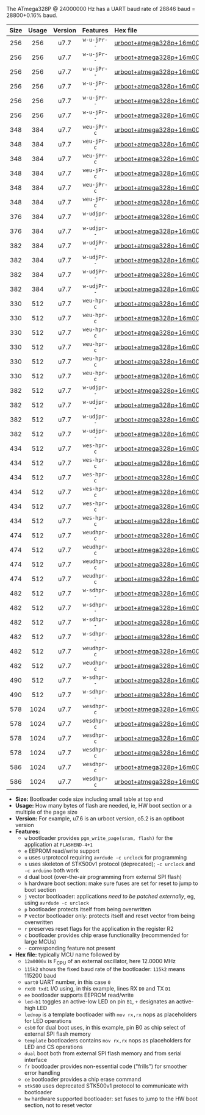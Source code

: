 The ATmega328P @ 24000000 Hz has a UART baud rate of 28846 baud = 28800+0.16% baud.

|Size|Usage|Version|Features|Hex file|
|:-:|:-:|:-:|:-:|:--|
|256|256|u7.7|`w-u-jPr--`|[urboot+atmega328p+16m0000x+++19k2_uart0_rxd0_txd1_led+b1_fr.hex](https://raw.githubusercontent.com/stefanrueger/urboot.hex/main/mcus/atmega328p/external_oscillator/fcpu+16m0000_Hz/br+++19k2_bps/urboot+atmega328p+16m0000x+++19k2_uart0_rxd0_txd1_led+b1_fr.hex)|
|256|256|u7.7|`w-u-jPr--`|[urboot+atmega328p+16m0000x+++19k2_uart0_rxd0_txd1_led+b5_fr.hex](https://raw.githubusercontent.com/stefanrueger/urboot.hex/main/mcus/atmega328p/external_oscillator/fcpu+16m0000_Hz/br+++19k2_bps/urboot+atmega328p+16m0000x+++19k2_uart0_rxd0_txd1_led+b5_fr.hex)|
|256|256|u7.7|`w-u-jPr--`|[urboot+atmega328p+16m0000x+++19k2_uart0_rxd0_txd1_led+d5_fr.hex](https://raw.githubusercontent.com/stefanrueger/urboot.hex/main/mcus/atmega328p/external_oscillator/fcpu+16m0000_Hz/br+++19k2_bps/urboot+atmega328p+16m0000x+++19k2_uart0_rxd0_txd1_led+d5_fr.hex)|
|256|256|u7.7|`w-u-jPr--`|[urboot+atmega328p+16m0000x+++19k2_uart0_rxd0_txd1_led-b1_fr.hex](https://raw.githubusercontent.com/stefanrueger/urboot.hex/main/mcus/atmega328p/external_oscillator/fcpu+16m0000_Hz/br+++19k2_bps/urboot+atmega328p+16m0000x+++19k2_uart0_rxd0_txd1_led-b1_fr.hex)|
|256|256|u7.7|`w-u-jPr--`|[urboot+atmega328p+16m0000x+++19k2_uart0_rxd0_txd1_led-d5_fr.hex](https://raw.githubusercontent.com/stefanrueger/urboot.hex/main/mcus/atmega328p/external_oscillator/fcpu+16m0000_Hz/br+++19k2_bps/urboot+atmega328p+16m0000x+++19k2_uart0_rxd0_txd1_led-d5_fr.hex)|
|256|256|u7.7|`w-u-jPr--`|[urboot+atmega328p+16m0000x+++19k2_uart0_rxd0_txd1_lednop_fr.hex](https://raw.githubusercontent.com/stefanrueger/urboot.hex/main/mcus/atmega328p/external_oscillator/fcpu+16m0000_Hz/br+++19k2_bps/urboot+atmega328p+16m0000x+++19k2_uart0_rxd0_txd1_lednop_fr.hex)|
|348|384|u7.7|`weu-jPr-c`|[urboot+atmega328p+16m0000x+++19k2_uart0_rxd0_txd1_ee_led+b1_fr_ce.hex](https://raw.githubusercontent.com/stefanrueger/urboot.hex/main/mcus/atmega328p/external_oscillator/fcpu+16m0000_Hz/br+++19k2_bps/urboot+atmega328p+16m0000x+++19k2_uart0_rxd0_txd1_ee_led+b1_fr_ce.hex)|
|348|384|u7.7|`weu-jPr-c`|[urboot+atmega328p+16m0000x+++19k2_uart0_rxd0_txd1_ee_led+b5_fr_ce.hex](https://raw.githubusercontent.com/stefanrueger/urboot.hex/main/mcus/atmega328p/external_oscillator/fcpu+16m0000_Hz/br+++19k2_bps/urboot+atmega328p+16m0000x+++19k2_uart0_rxd0_txd1_ee_led+b5_fr_ce.hex)|
|348|384|u7.7|`weu-jPr-c`|[urboot+atmega328p+16m0000x+++19k2_uart0_rxd0_txd1_ee_led+d5_fr_ce.hex](https://raw.githubusercontent.com/stefanrueger/urboot.hex/main/mcus/atmega328p/external_oscillator/fcpu+16m0000_Hz/br+++19k2_bps/urboot+atmega328p+16m0000x+++19k2_uart0_rxd0_txd1_ee_led+d5_fr_ce.hex)|
|348|384|u7.7|`weu-jPr-c`|[urboot+atmega328p+16m0000x+++19k2_uart0_rxd0_txd1_ee_led-b1_fr_ce.hex](https://raw.githubusercontent.com/stefanrueger/urboot.hex/main/mcus/atmega328p/external_oscillator/fcpu+16m0000_Hz/br+++19k2_bps/urboot+atmega328p+16m0000x+++19k2_uart0_rxd0_txd1_ee_led-b1_fr_ce.hex)|
|348|384|u7.7|`weu-jPr-c`|[urboot+atmega328p+16m0000x+++19k2_uart0_rxd0_txd1_ee_led-d5_fr_ce.hex](https://raw.githubusercontent.com/stefanrueger/urboot.hex/main/mcus/atmega328p/external_oscillator/fcpu+16m0000_Hz/br+++19k2_bps/urboot+atmega328p+16m0000x+++19k2_uart0_rxd0_txd1_ee_led-d5_fr_ce.hex)|
|348|384|u7.7|`weu-jPr-c`|[urboot+atmega328p+16m0000x+++19k2_uart0_rxd0_txd1_ee_lednop_fr_ce.hex](https://raw.githubusercontent.com/stefanrueger/urboot.hex/main/mcus/atmega328p/external_oscillator/fcpu+16m0000_Hz/br+++19k2_bps/urboot+atmega328p+16m0000x+++19k2_uart0_rxd0_txd1_ee_lednop_fr_ce.hex)|
|376|384|u7.7|`w-udjpr--`|[urboot+atmega328p+16m0000x+++19k2_uart0_rxd0_txd1_led+b1_csd5_dual.hex](https://raw.githubusercontent.com/stefanrueger/urboot.hex/main/mcus/atmega328p/external_oscillator/fcpu+16m0000_Hz/br+++19k2_bps/urboot+atmega328p+16m0000x+++19k2_uart0_rxd0_txd1_led+b1_csd5_dual.hex)|
|376|384|u7.7|`w-udjpr--`|[urboot+atmega328p+16m0000x+++19k2_uart0_rxd0_txd1_template_dual.hex](https://raw.githubusercontent.com/stefanrueger/urboot.hex/main/mcus/atmega328p/external_oscillator/fcpu+16m0000_Hz/br+++19k2_bps/urboot+atmega328p+16m0000x+++19k2_uart0_rxd0_txd1_template_dual.hex)|
|382|384|u7.7|`w-udjPr--`|[urboot+atmega328p+16m0000x+++19k2_uart0_rxd0_txd1_led+b1_csb0_dual.hex](https://raw.githubusercontent.com/stefanrueger/urboot.hex/main/mcus/atmega328p/external_oscillator/fcpu+16m0000_Hz/br+++19k2_bps/urboot+atmega328p+16m0000x+++19k2_uart0_rxd0_txd1_led+b1_csb0_dual.hex)|
|382|384|u7.7|`w-udjPr--`|[urboot+atmega328p+16m0000x+++19k2_uart0_rxd0_txd1_led+d5_csb0_dual.hex](https://raw.githubusercontent.com/stefanrueger/urboot.hex/main/mcus/atmega328p/external_oscillator/fcpu+16m0000_Hz/br+++19k2_bps/urboot+atmega328p+16m0000x+++19k2_uart0_rxd0_txd1_led+d5_csb0_dual.hex)|
|382|384|u7.7|`w-udjPr--`|[urboot+atmega328p+16m0000x+++19k2_uart0_rxd0_txd1_led-b1_csb0_dual.hex](https://raw.githubusercontent.com/stefanrueger/urboot.hex/main/mcus/atmega328p/external_oscillator/fcpu+16m0000_Hz/br+++19k2_bps/urboot+atmega328p+16m0000x+++19k2_uart0_rxd0_txd1_led-b1_csb0_dual.hex)|
|382|384|u7.7|`w-udjPr--`|[urboot+atmega328p+16m0000x+++19k2_uart0_rxd0_txd1_led-d5_csb0_dual.hex](https://raw.githubusercontent.com/stefanrueger/urboot.hex/main/mcus/atmega328p/external_oscillator/fcpu+16m0000_Hz/br+++19k2_bps/urboot+atmega328p+16m0000x+++19k2_uart0_rxd0_txd1_led-d5_csb0_dual.hex)|
|330|512|u7.7|`weu-hpr-c`|[urboot+atmega328p+16m0000x+++19k2_uart0_rxd0_txd1_ee_led+b1_fr_ce_hw.hex](https://raw.githubusercontent.com/stefanrueger/urboot.hex/main/mcus/atmega328p/external_oscillator/fcpu+16m0000_Hz/br+++19k2_bps/urboot+atmega328p+16m0000x+++19k2_uart0_rxd0_txd1_ee_led+b1_fr_ce_hw.hex)|
|330|512|u7.7|`weu-hpr-c`|[urboot+atmega328p+16m0000x+++19k2_uart0_rxd0_txd1_ee_led+b5_fr_ce_hw.hex](https://raw.githubusercontent.com/stefanrueger/urboot.hex/main/mcus/atmega328p/external_oscillator/fcpu+16m0000_Hz/br+++19k2_bps/urboot+atmega328p+16m0000x+++19k2_uart0_rxd0_txd1_ee_led+b5_fr_ce_hw.hex)|
|330|512|u7.7|`weu-hpr-c`|[urboot+atmega328p+16m0000x+++19k2_uart0_rxd0_txd1_ee_led+d5_fr_ce_hw.hex](https://raw.githubusercontent.com/stefanrueger/urboot.hex/main/mcus/atmega328p/external_oscillator/fcpu+16m0000_Hz/br+++19k2_bps/urboot+atmega328p+16m0000x+++19k2_uart0_rxd0_txd1_ee_led+d5_fr_ce_hw.hex)|
|330|512|u7.7|`weu-hpr-c`|[urboot+atmega328p+16m0000x+++19k2_uart0_rxd0_txd1_ee_led-b1_fr_ce_hw.hex](https://raw.githubusercontent.com/stefanrueger/urboot.hex/main/mcus/atmega328p/external_oscillator/fcpu+16m0000_Hz/br+++19k2_bps/urboot+atmega328p+16m0000x+++19k2_uart0_rxd0_txd1_ee_led-b1_fr_ce_hw.hex)|
|330|512|u7.7|`weu-hpr-c`|[urboot+atmega328p+16m0000x+++19k2_uart0_rxd0_txd1_ee_led-d5_fr_ce_hw.hex](https://raw.githubusercontent.com/stefanrueger/urboot.hex/main/mcus/atmega328p/external_oscillator/fcpu+16m0000_Hz/br+++19k2_bps/urboot+atmega328p+16m0000x+++19k2_uart0_rxd0_txd1_ee_led-d5_fr_ce_hw.hex)|
|330|512|u7.7|`weu-hpr-c`|[urboot+atmega328p+16m0000x+++19k2_uart0_rxd0_txd1_ee_lednop_fr_ce_hw.hex](https://raw.githubusercontent.com/stefanrueger/urboot.hex/main/mcus/atmega328p/external_oscillator/fcpu+16m0000_Hz/br+++19k2_bps/urboot+atmega328p+16m0000x+++19k2_uart0_rxd0_txd1_ee_lednop_fr_ce_hw.hex)|
|382|512|u7.7|`w-udjpr--`|[urboot+atmega328p+16m0000x+++19k2_uart0_rxd0_txd1_led+b1_csb0_dual_fr.hex](https://raw.githubusercontent.com/stefanrueger/urboot.hex/main/mcus/atmega328p/external_oscillator/fcpu+16m0000_Hz/br+++19k2_bps/urboot+atmega328p+16m0000x+++19k2_uart0_rxd0_txd1_led+b1_csb0_dual_fr.hex)|
|382|512|u7.7|`w-udjpr--`|[urboot+atmega328p+16m0000x+++19k2_uart0_rxd0_txd1_led+d5_csb0_dual_fr.hex](https://raw.githubusercontent.com/stefanrueger/urboot.hex/main/mcus/atmega328p/external_oscillator/fcpu+16m0000_Hz/br+++19k2_bps/urboot+atmega328p+16m0000x+++19k2_uart0_rxd0_txd1_led+d5_csb0_dual_fr.hex)|
|382|512|u7.7|`w-udjpr--`|[urboot+atmega328p+16m0000x+++19k2_uart0_rxd0_txd1_led-b1_csb0_dual_fr.hex](https://raw.githubusercontent.com/stefanrueger/urboot.hex/main/mcus/atmega328p/external_oscillator/fcpu+16m0000_Hz/br+++19k2_bps/urboot+atmega328p+16m0000x+++19k2_uart0_rxd0_txd1_led-b1_csb0_dual_fr.hex)|
|382|512|u7.7|`w-udjpr--`|[urboot+atmega328p+16m0000x+++19k2_uart0_rxd0_txd1_led-d5_csb0_dual_fr.hex](https://raw.githubusercontent.com/stefanrueger/urboot.hex/main/mcus/atmega328p/external_oscillator/fcpu+16m0000_Hz/br+++19k2_bps/urboot+atmega328p+16m0000x+++19k2_uart0_rxd0_txd1_led-d5_csb0_dual_fr.hex)|
|434|512|u7.7|`wes-hpr-c`|[urboot+atmega328p+16m0000x+++19k2_uart0_rxd0_txd1_ee_led+b1_fr_ce_stk500_hw.hex](https://raw.githubusercontent.com/stefanrueger/urboot.hex/main/mcus/atmega328p/external_oscillator/fcpu+16m0000_Hz/br+++19k2_bps/urboot+atmega328p+16m0000x+++19k2_uart0_rxd0_txd1_ee_led+b1_fr_ce_stk500_hw.hex)|
|434|512|u7.7|`wes-hpr-c`|[urboot+atmega328p+16m0000x+++19k2_uart0_rxd0_txd1_ee_led+b5_fr_ce_stk500_hw.hex](https://raw.githubusercontent.com/stefanrueger/urboot.hex/main/mcus/atmega328p/external_oscillator/fcpu+16m0000_Hz/br+++19k2_bps/urboot+atmega328p+16m0000x+++19k2_uart0_rxd0_txd1_ee_led+b5_fr_ce_stk500_hw.hex)|
|434|512|u7.7|`wes-hpr-c`|[urboot+atmega328p+16m0000x+++19k2_uart0_rxd0_txd1_ee_led+d5_fr_ce_stk500_hw.hex](https://raw.githubusercontent.com/stefanrueger/urboot.hex/main/mcus/atmega328p/external_oscillator/fcpu+16m0000_Hz/br+++19k2_bps/urboot+atmega328p+16m0000x+++19k2_uart0_rxd0_txd1_ee_led+d5_fr_ce_stk500_hw.hex)|
|434|512|u7.7|`wes-hpr-c`|[urboot+atmega328p+16m0000x+++19k2_uart0_rxd0_txd1_ee_led-b1_fr_ce_stk500_hw.hex](https://raw.githubusercontent.com/stefanrueger/urboot.hex/main/mcus/atmega328p/external_oscillator/fcpu+16m0000_Hz/br+++19k2_bps/urboot+atmega328p+16m0000x+++19k2_uart0_rxd0_txd1_ee_led-b1_fr_ce_stk500_hw.hex)|
|434|512|u7.7|`wes-hpr-c`|[urboot+atmega328p+16m0000x+++19k2_uart0_rxd0_txd1_ee_led-d5_fr_ce_stk500_hw.hex](https://raw.githubusercontent.com/stefanrueger/urboot.hex/main/mcus/atmega328p/external_oscillator/fcpu+16m0000_Hz/br+++19k2_bps/urboot+atmega328p+16m0000x+++19k2_uart0_rxd0_txd1_ee_led-d5_fr_ce_stk500_hw.hex)|
|434|512|u7.7|`wes-hpr-c`|[urboot+atmega328p+16m0000x+++19k2_uart0_rxd0_txd1_ee_lednop_fr_ce_stk500_hw.hex](https://raw.githubusercontent.com/stefanrueger/urboot.hex/main/mcus/atmega328p/external_oscillator/fcpu+16m0000_Hz/br+++19k2_bps/urboot+atmega328p+16m0000x+++19k2_uart0_rxd0_txd1_ee_lednop_fr_ce_stk500_hw.hex)|
|474|512|u7.7|`weudhpr-c`|[urboot+atmega328p+16m0000x+++19k2_uart0_rxd0_txd1_ee_led+b1_csb0_dual_fr_ce_hw.hex](https://raw.githubusercontent.com/stefanrueger/urboot.hex/main/mcus/atmega328p/external_oscillator/fcpu+16m0000_Hz/br+++19k2_bps/urboot+atmega328p+16m0000x+++19k2_uart0_rxd0_txd1_ee_led+b1_csb0_dual_fr_ce_hw.hex)|
|474|512|u7.7|`weudhpr-c`|[urboot+atmega328p+16m0000x+++19k2_uart0_rxd0_txd1_ee_led+d5_csb0_dual_fr_ce_hw.hex](https://raw.githubusercontent.com/stefanrueger/urboot.hex/main/mcus/atmega328p/external_oscillator/fcpu+16m0000_Hz/br+++19k2_bps/urboot+atmega328p+16m0000x+++19k2_uart0_rxd0_txd1_ee_led+d5_csb0_dual_fr_ce_hw.hex)|
|474|512|u7.7|`weudhpr-c`|[urboot+atmega328p+16m0000x+++19k2_uart0_rxd0_txd1_ee_led-b1_csb0_dual_fr_ce_hw.hex](https://raw.githubusercontent.com/stefanrueger/urboot.hex/main/mcus/atmega328p/external_oscillator/fcpu+16m0000_Hz/br+++19k2_bps/urboot+atmega328p+16m0000x+++19k2_uart0_rxd0_txd1_ee_led-b1_csb0_dual_fr_ce_hw.hex)|
|474|512|u7.7|`weudhpr-c`|[urboot+atmega328p+16m0000x+++19k2_uart0_rxd0_txd1_ee_led-d5_csb0_dual_fr_ce_hw.hex](https://raw.githubusercontent.com/stefanrueger/urboot.hex/main/mcus/atmega328p/external_oscillator/fcpu+16m0000_Hz/br+++19k2_bps/urboot+atmega328p+16m0000x+++19k2_uart0_rxd0_txd1_ee_led-d5_csb0_dual_fr_ce_hw.hex)|
|482|512|u7.7|`w-sdhpr--`|[urboot+atmega328p+16m0000x+++19k2_uart0_rxd0_txd1_led+b1_csb0_dual_fr_stk500_hw.hex](https://raw.githubusercontent.com/stefanrueger/urboot.hex/main/mcus/atmega328p/external_oscillator/fcpu+16m0000_Hz/br+++19k2_bps/urboot+atmega328p+16m0000x+++19k2_uart0_rxd0_txd1_led+b1_csb0_dual_fr_stk500_hw.hex)|
|482|512|u7.7|`w-sdhpr--`|[urboot+atmega328p+16m0000x+++19k2_uart0_rxd0_txd1_led+d5_csb0_dual_fr_stk500_hw.hex](https://raw.githubusercontent.com/stefanrueger/urboot.hex/main/mcus/atmega328p/external_oscillator/fcpu+16m0000_Hz/br+++19k2_bps/urboot+atmega328p+16m0000x+++19k2_uart0_rxd0_txd1_led+d5_csb0_dual_fr_stk500_hw.hex)|
|482|512|u7.7|`w-sdhpr--`|[urboot+atmega328p+16m0000x+++19k2_uart0_rxd0_txd1_led-b1_csb0_dual_fr_stk500_hw.hex](https://raw.githubusercontent.com/stefanrueger/urboot.hex/main/mcus/atmega328p/external_oscillator/fcpu+16m0000_Hz/br+++19k2_bps/urboot+atmega328p+16m0000x+++19k2_uart0_rxd0_txd1_led-b1_csb0_dual_fr_stk500_hw.hex)|
|482|512|u7.7|`w-sdhpr--`|[urboot+atmega328p+16m0000x+++19k2_uart0_rxd0_txd1_led-d5_csb0_dual_fr_stk500_hw.hex](https://raw.githubusercontent.com/stefanrueger/urboot.hex/main/mcus/atmega328p/external_oscillator/fcpu+16m0000_Hz/br+++19k2_bps/urboot+atmega328p+16m0000x+++19k2_uart0_rxd0_txd1_led-d5_csb0_dual_fr_stk500_hw.hex)|
|482|512|u7.7|`weudhpr-c`|[urboot+atmega328p+16m0000x+++19k2_uart0_rxd0_txd1_ee_led+b1_csd5_dual_fr_ce_hw.hex](https://raw.githubusercontent.com/stefanrueger/urboot.hex/main/mcus/atmega328p/external_oscillator/fcpu+16m0000_Hz/br+++19k2_bps/urboot+atmega328p+16m0000x+++19k2_uart0_rxd0_txd1_ee_led+b1_csd5_dual_fr_ce_hw.hex)|
|482|512|u7.7|`weudhpr-c`|[urboot+atmega328p+16m0000x+++19k2_uart0_rxd0_txd1_ee_template_dual_fr_ce_hw.hex](https://raw.githubusercontent.com/stefanrueger/urboot.hex/main/mcus/atmega328p/external_oscillator/fcpu+16m0000_Hz/br+++19k2_bps/urboot+atmega328p+16m0000x+++19k2_uart0_rxd0_txd1_ee_template_dual_fr_ce_hw.hex)|
|490|512|u7.7|`w-sdhpr--`|[urboot+atmega328p+16m0000x+++19k2_uart0_rxd0_txd1_led+b1_csd5_dual_fr_stk500_hw.hex](https://raw.githubusercontent.com/stefanrueger/urboot.hex/main/mcus/atmega328p/external_oscillator/fcpu+16m0000_Hz/br+++19k2_bps/urboot+atmega328p+16m0000x+++19k2_uart0_rxd0_txd1_led+b1_csd5_dual_fr_stk500_hw.hex)|
|490|512|u7.7|`w-sdhpr--`|[urboot+atmega328p+16m0000x+++19k2_uart0_rxd0_txd1_template_dual_fr_stk500_hw.hex](https://raw.githubusercontent.com/stefanrueger/urboot.hex/main/mcus/atmega328p/external_oscillator/fcpu+16m0000_Hz/br+++19k2_bps/urboot+atmega328p+16m0000x+++19k2_uart0_rxd0_txd1_template_dual_fr_stk500_hw.hex)|
|578|1024|u7.7|`wesdhpr-c`|[urboot+atmega328p+16m0000x+++19k2_uart0_rxd0_txd1_ee_led+b1_csb0_dual_fr_ce_stk500_hw.hex](https://raw.githubusercontent.com/stefanrueger/urboot.hex/main/mcus/atmega328p/external_oscillator/fcpu+16m0000_Hz/br+++19k2_bps/urboot+atmega328p+16m0000x+++19k2_uart0_rxd0_txd1_ee_led+b1_csb0_dual_fr_ce_stk500_hw.hex)|
|578|1024|u7.7|`wesdhpr-c`|[urboot+atmega328p+16m0000x+++19k2_uart0_rxd0_txd1_ee_led+d5_csb0_dual_fr_ce_stk500_hw.hex](https://raw.githubusercontent.com/stefanrueger/urboot.hex/main/mcus/atmega328p/external_oscillator/fcpu+16m0000_Hz/br+++19k2_bps/urboot+atmega328p+16m0000x+++19k2_uart0_rxd0_txd1_ee_led+d5_csb0_dual_fr_ce_stk500_hw.hex)|
|578|1024|u7.7|`wesdhpr-c`|[urboot+atmega328p+16m0000x+++19k2_uart0_rxd0_txd1_ee_led-b1_csb0_dual_fr_ce_stk500_hw.hex](https://raw.githubusercontent.com/stefanrueger/urboot.hex/main/mcus/atmega328p/external_oscillator/fcpu+16m0000_Hz/br+++19k2_bps/urboot+atmega328p+16m0000x+++19k2_uart0_rxd0_txd1_ee_led-b1_csb0_dual_fr_ce_stk500_hw.hex)|
|578|1024|u7.7|`wesdhpr-c`|[urboot+atmega328p+16m0000x+++19k2_uart0_rxd0_txd1_ee_led-d5_csb0_dual_fr_ce_stk500_hw.hex](https://raw.githubusercontent.com/stefanrueger/urboot.hex/main/mcus/atmega328p/external_oscillator/fcpu+16m0000_Hz/br+++19k2_bps/urboot+atmega328p+16m0000x+++19k2_uart0_rxd0_txd1_ee_led-d5_csb0_dual_fr_ce_stk500_hw.hex)|
|586|1024|u7.7|`wesdhpr-c`|[urboot+atmega328p+16m0000x+++19k2_uart0_rxd0_txd1_ee_led+b1_csd5_dual_fr_ce_stk500_hw.hex](https://raw.githubusercontent.com/stefanrueger/urboot.hex/main/mcus/atmega328p/external_oscillator/fcpu+16m0000_Hz/br+++19k2_bps/urboot+atmega328p+16m0000x+++19k2_uart0_rxd0_txd1_ee_led+b1_csd5_dual_fr_ce_stk500_hw.hex)|
|586|1024|u7.7|`wesdhpr-c`|[urboot+atmega328p+16m0000x+++19k2_uart0_rxd0_txd1_ee_template_dual_fr_ce_stk500_hw.hex](https://raw.githubusercontent.com/stefanrueger/urboot.hex/main/mcus/atmega328p/external_oscillator/fcpu+16m0000_Hz/br+++19k2_bps/urboot+atmega328p+16m0000x+++19k2_uart0_rxd0_txd1_ee_template_dual_fr_ce_stk500_hw.hex)|

- **Size:** Bootloader code size including small table at top end
- **Usage:** How many bytes of flash are needed, ie, HW boot section or a multiple of the page size
- **Version:** For example, u7.6 is an urboot version, o5.2 is an optiboot version
- **Features:**
  + `w` bootloader provides `pgm_write_page(sram, flash)` for the application at `FLASHEND-4+1`
  + `e` EEPROM read/write support
  + `u` uses urprotocol requiring `avrdude -c urclock` for programming
  + `s` uses skeleton of STK500v1 protocol (deprecated); `-c urclock` and `-c arduino` both work
  + `d` dual boot (over-the-air programming from external SPI flash)
  + `h` hardware boot section: make sure fuses are set for reset to jump to boot section
  + `j` vector bootloader: applications *need to be patched externally*, eg, using `avrdude -c urclock`
  + `p` bootloader protects itself from being overwritten
  + `P` vector bootloader only: protects itself and reset vector from being overwritten
  + `r` preserves reset flags for the application in the register R2
  + `c` bootloader provides chip erase functionality (recommended for large MCUs)
  + `-` corresponding feature not present
- **Hex file:** typically MCU name followed by
  + `12m0000x` is F<sub>CPU</sub> of an external oscillator, here 12.0000 MHz
  + `115k2` shows the fixed baud rate of the bootloader: `115k2` means 115200 baud
  + `uart0` UART number, in this case `0`
  + `rxd0 txd1` I/O using, in this example, lines RX `D0` and TX `D1`
  + `ee` bootloader supports EEPROM read/write
  + `led-b1` toggles an active-low LED on pin `B1`, `+` designates an active-high LED
  + `lednop` is a template bootloader with `mov rx,rx` nops as placeholders for LED operations
  + `csb0` for dual boot uses, in this example, pin B0 as chip select of external SPI flash memory
  + `template` bootloaders contains `mov rx,rx` nops as placeholders for LED and CS operations
  + `dual` boot both from external SPI flash memory and from serial interface
  + `fr` bootloader provides non-essential code ("frills") for smoother error handling
  + `ce` bootloader provides a chip erase command
  + `stk500` uses deprecated STK500v1 protocol to communicate with bootloader
  + `hw` hardware supported bootloader: set fuses to jump to the HW boot section, not to reset vector

